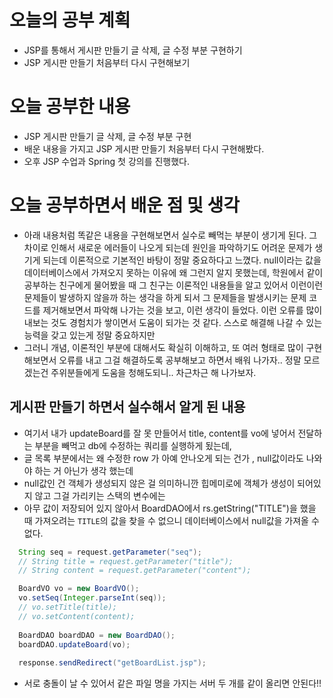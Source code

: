 # 오늘의 공부 계획
* JSP를 통해서 게시판 만들기 글 삭제, 글 수정 부분 구현하기 
* JSP 게시판 만들기 처음부터 다시 구현해보기

# 오늘 공부한 내용 
* JSP 게시판 만들기 글 삭제, 글 수정 부분 구현
* 배운 내용을 가지고 JSP 게시판 만들기 처음부터 다시 구현해봤다.
* 오후 JSP 수업과 Spring 첫 강의를 진행했다.
# 오늘 공부하면서 배운 점 및 생각
* 아래 내용처럼 똑같은 내용을 구현해보면서 실수로 빼먹는 부분이 생기게 된다. 그 차이로 인해서 새로운 에러들이 나오게 되는데
원인을 파악하기도 어려운 문제가 생기게 되는데 이론적으로 기본적인 바탕이 정말 중요하다고 느꼈다. null이라는 값을 데이터베이스에서
가져오지 못하는 이유에 왜 그런지 알지 못했는데, 학원에서 같이 공부하는 친구에게 물어봤을 때 그 친구는 이론적인 내용들을 알고 있어서
이런이런 문제들이 발생하지 않을까 하는 생각을 하게 되서 그 문제들을 발생시키는 문제 코드를 제거해보면서 파악해 나가는 것을 보고,
이런 생각이 들었다. 이런 오류를 많이 내보는 것도 경험치가 쌓이면서 도움이 되가는 것 같다. 스스로 해결해 나갈 수 있는 능력을 갖고 있는게 정말 중요하지만
* 그러니 개념, 이론적인 부분에 대해서도 확실히 이해하고, 또 여러 형태로 많이 구현해보면서 오류를 내고 그걸 해결하도록 공부해보고 하면서 배워 나가자..
정말 모르겠는건 주위분들에게 도움을 청해도되니.. 차근차근 해 나가보자. 

## 게시판 만들기 하면서 실수해서 알게 된 내용
* 여기서 내가 updateBoard를 잘 못 만들어서 title, content를 vo에 넣어서 전달하는 부분을 빼먹고 db에 수정하는 쿼리를 실행하게 됬는데,
* 글 목록 부분에서는 왜 수정한 row 가 아예 안나오게 되는 건가 , null값이라도 나와야 하는 거 아닌가 생각 했는데
* null값인 건 객체가 생성되지 않은 걸 의미하니깐 힙메미로에 객체가 생성이 되어있지 않고 그걸 가리키는 스택의 변수에는
* 아무 값이 저장되어 있지 않아서 BoardDAO에서 rs.getString("TITLE")을 했을 때 가져오려는 `TITLE`의 값을 찾을 수 없으니
데이터베이스에서 null값을 가져올 수 없다.
 ```groovy
   String seq = request.getParameter("seq");
   // String title = request.getParameter("title");
   // String content = request.getParameter("content");

   BoardVO vo = new BoardVO();
   vo.setSeq(Integer.parseInt(seq));
   // vo.setTitle(title);
   // vo.setContent(content);
   
   BoardDAO boardDAO = new BoardDAO();
   boardDAO.updateBoard(vo);
   
   response.sendRedirect("getBoardList.jsp");
```
* 서로 충돌이 날 수 있어서 같은 파일 명을 가지는 서버 두 개를 같이 올리면 안된다!! 